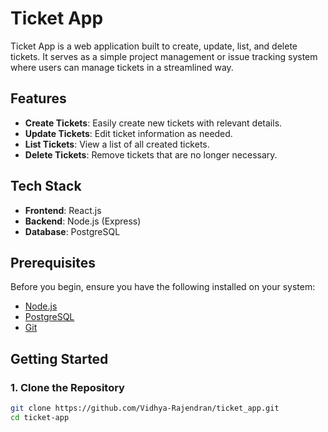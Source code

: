 # Ticket App

Ticket App is a web application built to create, update, list, and delete tickets. It serves as a simple project management or issue tracking system where users can manage tickets in a streamlined way.

## Features

- **Create Tickets**: Easily create new tickets with relevant details.
- **Update Tickets**: Edit ticket information as needed.
- **List Tickets**: View a list of all created tickets.
- **Delete Tickets**: Remove tickets that are no longer necessary.

## Tech Stack

- **Frontend**: React.js
- **Backend**: Node.js (Express)
- **Database**: PostgreSQL

## Prerequisites

Before you begin, ensure you have the following installed on your system:

- [Node.js](https://nodejs.org/)
- [PostgreSQL](https://www.postgresql.org/)
- [Git](https://git-scm.com/)

## Getting Started

### 1. Clone the Repository

```bash
git clone https://github.com/Vidhya-Rajendran/ticket_app.git
cd ticket-app
